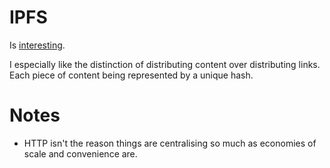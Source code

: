 # IPFS
Is [interesting](https://blog.neocities.org/blog/2015/09/08/its-time-for-the-distributed-web.html).

I especially like the distinction of distributing content over distributing links. Each piece of content being represented by a unique hash.

# Notes
- HTTP isn't the reason things are centralising so much as economies of scale and convenience are.